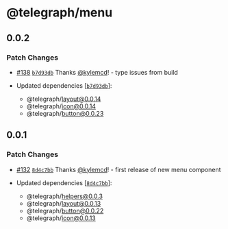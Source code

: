 # @telegraph/menu

## 0.0.2

### Patch Changes

- [#138](https://github.com/knocklabs/telegraph/pull/138) [`b7d93db`](https://github.com/knocklabs/telegraph/commit/b7d93dbb58de35c0be3b78c067d93f695955a5bf) Thanks [@kylemcd](https://github.com/kylemcd)! - type issues from build

- Updated dependencies [[`b7d93db`](https://github.com/knocklabs/telegraph/commit/b7d93dbb58de35c0be3b78c067d93f695955a5bf)]:
  - @telegraph/layout@0.0.14
  - @telegraph/icon@0.0.14
  - @telegraph/button@0.0.23

## 0.0.1

### Patch Changes

- [#132](https://github.com/knocklabs/telegraph/pull/132) [`8d4c7bb`](https://github.com/knocklabs/telegraph/commit/8d4c7bb5031747c185faa31c0bc0aef7bd14d01c) Thanks [@kylemcd](https://github.com/kylemcd)! - first release of new menu component

- Updated dependencies [[`8d4c7bb`](https://github.com/knocklabs/telegraph/commit/8d4c7bb5031747c185faa31c0bc0aef7bd14d01c)]:
  - @telegraph/helpers@0.0.3
  - @telegraph/layout@0.0.13
  - @telegraph/button@0.0.22
  - @telegraph/icon@0.0.13
